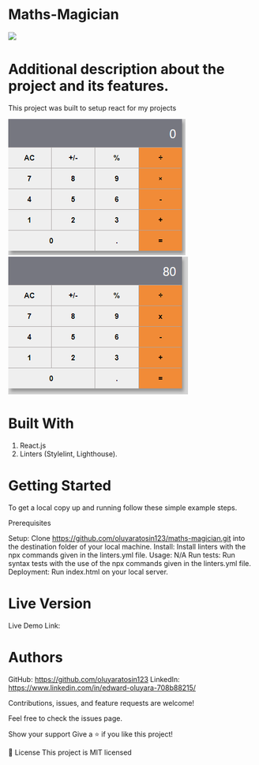 # Maths-Magician
![](https://img.shields.io/badge/Microverse-blueviolet)

# Additional description about the project and its features.

This project was built to setup react for my projects

![](/src/assets/calculator.PNG)
![](/src/assets/Multiply.PNG)

# Built With

1. React.js
2. Linters (Stylelint, Lighthouse).

# Getting Started

To get a local copy up and running follow these simple example steps.

Prerequisites

Setup: Clone https://github.com/oluyaratosin123/maths-magician.git into the destination folder of your local machine.
Install: Install linters with the npx commands given in the linters.yml file.
Usage: N/A
Run tests: Run syntax tests with the use of the npx commands given in the linters.yml file.
Deployment: Run index.html on your local server.

# Live Version

Live Demo Link:

# Authors

GitHub: https://github.com/oluyaratosin123
LinkedIn: https://www.linkedin.com/in/edward-oluyara-708b88215/

Contributions, issues, and feature requests are welcome!

Feel free to check the issues page.

Show your support
Give a ⭐️ if you like this project!

📝 License
This project is MIT licensed
